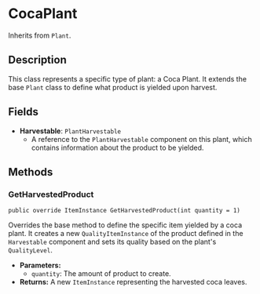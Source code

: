 # CocaPlant

Inherits from `Plant`.

## Description

This class represents a specific type of plant: a Coca Plant. It extends the base `Plant` class to define what product is yielded upon harvest.

## Fields

-   **Harvestable**: `PlantHarvestable`
    -   A reference to the `PlantHarvestable` component on this plant, which contains information about the product to be yielded.

## Methods

### GetHarvestedProduct
`public override ItemInstance GetHarvestedProduct(int quantity = 1)`

Overrides the base method to define the specific item yielded by a coca plant. It creates a new `QualityItemInstance` of the product defined in the `Harvestable` component and sets its quality based on the plant's `QualityLevel`.

-   **Parameters:**
    -   `quantity`: The amount of product to create.
-   **Returns:** A new `ItemInstance` representing the harvested coca leaves.
